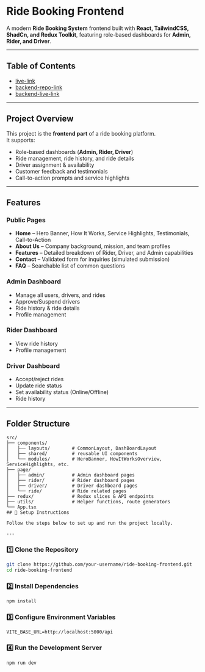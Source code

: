 # Ride Booking Frontend

A modern **Ride Booking System** frontend built with **React, TailwindCSS, ShadCn, and Redux Toolkit**, featuring role-based dashboards for **Admin, Rider, and Driver**.

---

## Table of Contents

- [live-link](#project-overview)
- [backend-repo-link](#project-overview)
- [backend-live-link](#project-overview)

---

## Project Overview

This project is the **frontend part** of a ride booking platform.  
It supports:

- Role-based dashboards (**Admin, Rider, Driver**)
- Ride management, ride history, and ride details
- Driver assignment & availability
- Customer feedback and testimonials
- Call-to-action prompts and service highlights

---

## Features

### Public Pages

- **Home** – Hero Banner, How It Works, Service Highlights, Testimonials, Call-to-Action
- **About Us** – Company background, mission, and team profiles
- **Features** – Detailed breakdown of Rider, Driver, and Admin capabilities
- **Contact** – Validated form for inquiries (simulated submission)
- **FAQ** – Searchable list of common questions

### Admin Dashboard

- Manage all users, drivers, and rides
- Approve/Suspend drivers
- Ride history & ride details
- Profile management

### Rider Dashboard

- View ride history
- Profile management

### Driver Dashboard

- Accept/reject rides
- Update ride status
- Set availability status (Online/Offline)
- Ride history

---

## Folder Structure

```text
src/
├── components/
│   ├── layouts/        # CommonLayout, DashBoardLayout
│   ├── shared/         # reusable UI components
│   └── modules/        # HeroBanner, HowItWorksOverview, ServiceHighlights, etc.
├── page/
│   ├── admin/          # Admin dashboard pages
│   ├── rider/          # Rider dashboard pages
│   ├── driver/         # Driver dashboard pages
│   └── ride/           # Ride related pages
├── redux/              # Redux slices & API endpoints
├── utils/              # Helper functions, route generators
└── App.tsx
## 🚀 Setup Instructions

Follow the steps below to set up and run the project locally.

---
```
### 1️⃣ Clone the Repository

```bash
git clone https://github.com/your-username/ride-booking-frontend.git
cd ride-booking-frontend
```
### 2️⃣ Install Dependencies
```bash
npm install
```
### 3️⃣ Configure Environment Variables
```
VITE_BASE_URL=http://localhost:5000/api
```
### 4️⃣ Run the Development Server
```
npm run dev
```
